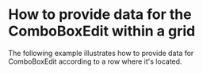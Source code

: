 # How to provide data for the ComboBoxEdit within a grid


<p>The following example illustrates how to provide data for ComboBoxEdit according to a row where it's located.</p>

<br/>


